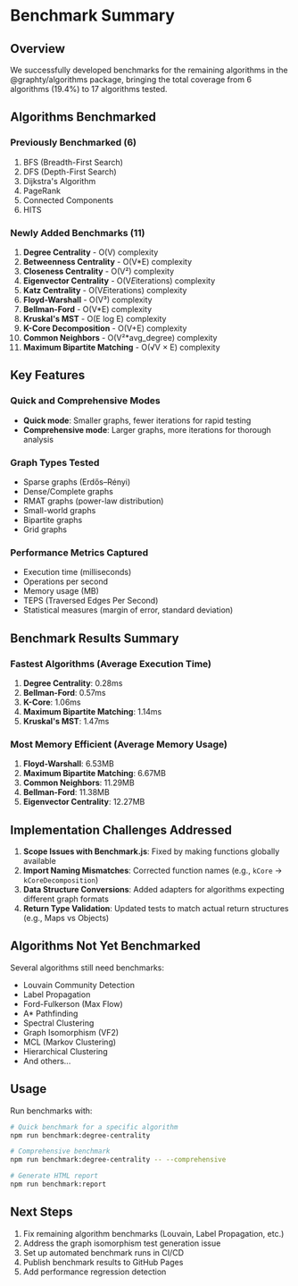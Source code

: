 # Benchmark Summary

## Overview

We successfully developed benchmarks for the remaining algorithms in the @graphty/algorithms package, bringing the total coverage from 6 algorithms (19.4%) to 17 algorithms tested.

## Algorithms Benchmarked

### Previously Benchmarked (6)
1. BFS (Breadth-First Search)
2. DFS (Depth-First Search)
3. Dijkstra's Algorithm
4. PageRank
5. Connected Components
6. HITS

### Newly Added Benchmarks (11)
1. **Degree Centrality** - O(V) complexity
2. **Betweenness Centrality** - O(V*E) complexity
3. **Closeness Centrality** - O(V²) complexity
4. **Eigenvector Centrality** - O(V*E*iterations) complexity
5. **Katz Centrality** - O(V*E*iterations) complexity
6. **Floyd-Warshall** - O(V³) complexity
7. **Bellman-Ford** - O(V*E) complexity
8. **Kruskal's MST** - O(E log E) complexity
9. **K-Core Decomposition** - O(V+E) complexity
10. **Common Neighbors** - O(V²*avg_degree) complexity
11. **Maximum Bipartite Matching** - O(√V × E) complexity

## Key Features

### Quick and Comprehensive Modes
- **Quick mode**: Smaller graphs, fewer iterations for rapid testing
- **Comprehensive mode**: Larger graphs, more iterations for thorough analysis

### Graph Types Tested
- Sparse graphs (Erdős–Rényi)
- Dense/Complete graphs
- RMAT graphs (power-law distribution)
- Small-world graphs
- Bipartite graphs
- Grid graphs

### Performance Metrics Captured
- Execution time (milliseconds)
- Operations per second
- Memory usage (MB)
- TEPS (Traversed Edges Per Second)
- Statistical measures (margin of error, standard deviation)

## Benchmark Results Summary

### Fastest Algorithms (Average Execution Time)
1. **Degree Centrality**: 0.28ms
2. **Bellman-Ford**: 0.57ms
3. **K-Core**: 1.06ms
4. **Maximum Bipartite Matching**: 1.14ms
5. **Kruskal's MST**: 1.47ms

### Most Memory Efficient (Average Memory Usage)
1. **Floyd-Warshall**: 6.53MB
2. **Maximum Bipartite Matching**: 6.67MB
3. **Common Neighbors**: 11.29MB
4. **Bellman-Ford**: 11.38MB
5. **Eigenvector Centrality**: 12.27MB

## Implementation Challenges Addressed

1. **Scope Issues with Benchmark.js**: Fixed by making functions globally available
2. **Import Naming Mismatches**: Corrected function names (e.g., `kCore` → `kCoreDecomposition`)
3. **Data Structure Conversions**: Added adapters for algorithms expecting different graph formats
4. **Return Type Validation**: Updated tests to match actual return structures (e.g., Maps vs Objects)

## Algorithms Not Yet Benchmarked

Several algorithms still need benchmarks:
- Louvain Community Detection
- Label Propagation
- Ford-Fulkerson (Max Flow)
- A* Pathfinding
- Spectral Clustering
- Graph Isomorphism (VF2)
- MCL (Markov Clustering)
- Hierarchical Clustering
- And others...

## Usage

Run benchmarks with:
```bash
# Quick benchmark for a specific algorithm
npm run benchmark:degree-centrality

# Comprehensive benchmark
npm run benchmark:degree-centrality -- --comprehensive

# Generate HTML report
npm run benchmark:report
```

## Next Steps

1. Fix remaining algorithm benchmarks (Louvain, Label Propagation, etc.)
2. Address the graph isomorphism test generation issue
3. Set up automated benchmark runs in CI/CD
4. Publish benchmark results to GitHub Pages
5. Add performance regression detection